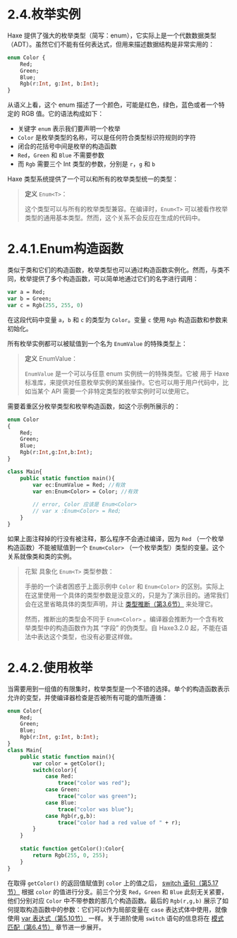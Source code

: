 # 2.4.枚举实例

Haxe 提供了强大的枚举类型（简写：enum），它实际上是一个代数数据类型（ADT）。虽然它们不能有任何表达式，但用来描述数据结构是非常实用的：

```haxe
enum Color {
    Red;    
    Green;
    Blue;
    Rgb(r:Int, g:Int, b:Int);
} 
```

从语义上看，这个 enum 描述了一个颜色，可能是红色，绿色，蓝色或者一个特定的 RGB 值。它的语法构成如下：

- 关键字 `enum` 表示我们要声明一个枚举
- `Color` 是枚举类型的名称，可以是任何符合类型标识符规则的字符
- 闭合的花括号中间是枚举的构造函数
- `Red`，`Green` 和 `Blue` 不需要参数
- 而 `Rgb` 需要三个 Int 类型的参数，分别是 `r`，`g` 和 `b`

Haxe 类型系统提供了一个可以和所有的枚举类型统一的类型：

> **定义** `Enum<T>`：
>
> 这个类型可以与所有的枚举类型兼容。在编译时，`Enum<T>` 可以被看作枚举类型的通用基本类型。然而，这个关系不会反应在生成的代码中。



# 2.4.1.Enum构造函数

类似于类和它们的构造函数，枚举类型也可以通过构造函数实例化。然而，与类不同，枚举提供了多个构造函数，可以简单地通过它们的名字进行调用：

```haxe
var a = Red;
var b = Green; 
var c = Rgb(255, 255, 0)
```

在这段代码中变量 `a`，`b` 和 `c` 的类型为 `Color`。变量 `c` 使用 `Rgb` 构造函数和参数来初始化。

所有枚举实例都可以被赋值到一个名为 `EnumValue` 的特殊类型上：

> **定义** EnumValue：
>
> `EnumValue` 是一个可以与任意 enum 实例统一的特殊类型。它被 用于 Haxe 标准库，来提供对任意枚举实例的某些操作。它也可以用于用户代码中，比如当某个 API 需要一个非特定类型的枚举实例时可以使用它。

需要着重区分枚举类型和枚举构造函数，如这个示例所展示的：

```haxe
enum Color
{
    Red;
    Green;
    Blue;
    Rgb(r:Int,g:Int,b:Int);
}

class Main{
    public static function main(){
        var ec:EnumValue = Red; //有效
        var en:Enum<Color> = Color; //有效
            
        // error, Color 应该是 Enum<Color>
        // var x :Enum<Color> = Red;
    }
}
```

如果上面注释掉的行没有被注释，那么程序不会通过编译，因为 `Red` （一个枚举构造函数）不能被赋值到一个 `Enum<Color>` （一个枚举类型）类型的变量。这个关系就像类和类的实例。

> 花絮 具象化 `Enum<T>` 类型参数：
>
> 手册的一个读者困惑于上面示例中 `Color` 和 `Enum<Color>` 的区别。实际上在这里使用一个具体的类型参数是没意义的，只是为了演示目的。通常我们会在这里省略具体的类型声明，并让 [类型推断（第3.6节）](/3.类型系统/3.6.类型推断) 来处理它。
>
> 然而，推断出的类型会不同于 `Enum<Color>` 。编译器会推断为一个含有枚举类型中的构造函数作为其 “字段” 的伪类型。自 Haxe3.2.0 起，不能在语法中表达这个类型，也没有必要这样做。



# 2.4.2.使用枚举

当需要用到一组值的有限集时，枚举类型是一个不错的选择。单个的构造函数表示允许的变型，并使编译器检查是否被所有可能的值所遵循：

```haxe
enum Color{
    Red;
    Green;
    Blue;
    Rgb(r:Int, g:Int, b:Int);
}
class Main{
    public static function main(){
        var color = getColor();
        switch(color){
            case Red:
                trace("color was red");
            case Green:
                trace("color was green");
            case Blue:
                trace("color was blue");
            case Rgb(r,g,b):
                trace("color had a red value of " + r);
        }
    }
    
    static function getColor():Color{
        return Rgb(255, 0, 255);
    }
}
```

在取得 `getColor()` 的返回值赋值到 `color` 上的值之后， [switch 语句（第5.17节）](/5.表达式/5.17.switch) 根据 `color` 的值进行分支。前三个分支 `Red`，`Green` 和 `Blue` 此刻无关紧要，他们分别对应 `Color` 中不带参数的那几个构造函数。最后的 `Rgb(r,g,b)` 展示了如何提取构造函数中的参数：它们可以作为局部变量在 `case` 表达式体中使用，就像使用 [var 表达式（第5.10节）](/5.表达式/5.10.var) 一样。关于进阶使用 `switch` 语句的信息将在 [模式匹配（第6.4节）](/6.语言特性/6.4.模式匹配) 章节进一步展开。